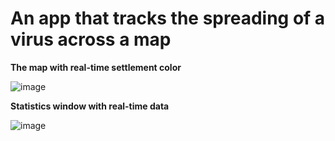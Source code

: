 # An app that tracks the spreading of a virus across a map


**The map with real-time settlement color** 

![image](https://user-images.githubusercontent.com/73613716/144030237-3d7a10f4-620b-4036-a1cf-1b1291087c33.png)

**Statistics window with real-time data**

![image](https://user-images.githubusercontent.com/73613716/144030656-a1204454-5ec4-4160-8230-1dbfbcb30fbf.png)
